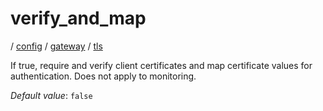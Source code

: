 # verify_and_map

/ [config](/reference/server-config/index.md) / [gateway](/reference/server-config/config/gateway/index.md) / [tls](/reference/server-config/config/gateway/tls/index.md) 

If true, require and verify client certificates and map certificate values for authentication. Does not apply to monitoring.

*Default value*: `false`
